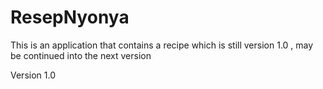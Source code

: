 # ResepNyonya
This is an application that contains a recipe which is still version 1.0 , may be continued into the next version

Version 1.0
